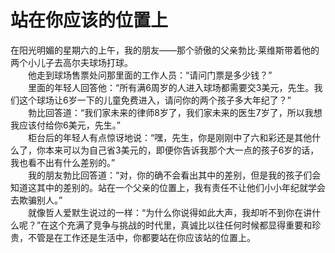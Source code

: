# 站在你应该的位置上


 在阳光明媚的星期六的上午，我的朋友——那个骄傲的父亲勃比·莱维斯带着他的两个小儿子去高尔夫球场打球。  
　　他走到球场售票处问那里面的工作人员：“请问门票是多少钱？”  
　　里面的年轻人回答他：“所有满6周岁的人进入球场都需要交3美元，先生。我们这个球场让6岁一下的儿童免费进入，请问你的两个孩子多大年纪了？”  
　　勃比回答道：“我们家未来的律师8岁了，我们家未来的医生7岁了，所以我想我应该付给你6美元，先生。”  
　　柜台后的年轻人有点惊讶地说：“嘿，先生，你是刚刚中了六和彩还是其他什么了，你本来可以为自己省3美元的，即便你告诉我那个大一点的孩子6岁的话，我也看不出有什么差别的。”  
　　我的朋友勃比回答道：“对，你的确不会看出其中的差别，但是我的孩子们会知道这其中的差别的。站在一个父亲的位置上，我有责任不让他们小小年纪就学会去欺骗别人。”  
　　就像哲人爱默生说过的一样：“为什么你说得如此大声，我却听不到你在讲什么呢？”在这个充满了竞争与挑战的时代里，真诚比以往任何时候都显得重要和珍贵，不管是在工作还是生活中，你都要站在你应该站的位置上。
  